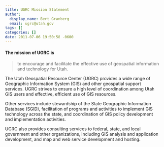 ```yaml
---
title: UGRC Mission Statement
author:
  display_name: Bert Granberg
  email: ugrc@utah.gov
tags: []
categories: []
date: 2011-07-06 19:50:58 -0600
---
```

#### The mission of UGRC is

> to encourage and facilitate the effective use of geospatial information and technology for Utah.

The Utah Geospatial Resource Center (UGRC) provides a wide range of Geographic Information System (GIS) and other geospatial support services. UGRC strives to ensure a high level of coordination among Utah GIS users and effective, efficient use of GIS resources.

Other services include stewardship of the State Geographic Information Database (SGID), facilitation of programs and activities to implement GIS technology across the state, and coordination of GIS policy development and implementation activities.

UGRC also provides consulting services to federal, state, and local government and other organizations, including GIS analysis and application development, and map and web service development and hosting.
